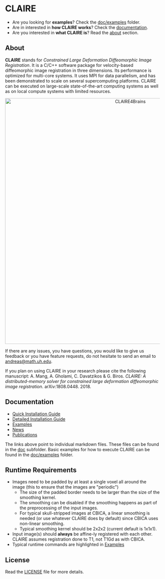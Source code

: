 # CLAIRE

* Are you looking for **examples**? Check the [doc/examples](https://github.com/andreasmang/claire/tree/master/doc/examples) folder.
* Are in interested in **how CLAIRE works**? Check the [documentation](#clairedoc).
* Are you interested in **what CLAIRE is**? Read the [about](#claireabout) section.

## About <a name="claireabout"></a>

**CLAIRE** stands for *Constrained Large Deformation Diffeomorphic Image Registration*. It is a C/C++ software package for velocity-based diffeomorphic image registration in three dimensions. Its performance is optimized for multi-core systems. It uses MPI for data parallelism, and has been demonstrated to scale on several supercomputing platforms. CLAIRE can be executed on large-scale state-of-the-art computing systems as well as on local compute systems with limited resources.

<p align="center">
<img src="doc/figs/claire4brains.jpg" alt="CLAIRE4Brains"  width="800"/>
</p>

If there are any issues, you have questions, you would like to give us feedback or you have feature requests, do not hesitate to send an email to <andreas@math.uh.edu>.

If you plan on using CLAIRE in your research please cite the following manuscript: A. Mang, A. Gholami, C. Davatzikos & G. Biros. *CLAIRE: A distributed-memory solver for constrained large deformation diffeomorphic image registration*. arXiv:1808.0448. 2018.

## Documentation <a name="clairedoc"></a>
* [Quick Installation Guide](doc/README-INSTALL-QUICK.md)
* [Detailed Installation Guide](doc/README-INSTALL.md)
* [Examples](doc/README-RUNME.md)
* [News](doc/README-NEWS.md)
* [Publications](doc/README-REFERENCES.md)

The links above point to individual markdown files. These files can be found in the [doc](https://github.com/andreasmang/claire/tree/master/doc) subfolder. Basic examples for how to execute CLAIRE can be found in the [doc/examples](https://github.com/andreasmang/claire/tree/master/doc/examples) folder.

## Runtime Requirements
* Images need to be padded by at least a single voxel all around the image (this to ensure that the images are "periodic")
  * The size of the padded border needs to be larger than the size of the smoothing kernel.
  * The smoothing can be disabled if the smoothing happens as part of the preprocessing of the input images.
  * For typical skull-stripped images at CBICA, a linear smoothing is needed (or use whatever CLAIRE does by default) since CBICA uses non-linear smoothing.
  * Typical smoothing kernel should be 2x2x2 (current default is 1x1x1).
* Input image(s) should **always** be affine-ly registered with each other. CLAIRE assumes registration done to T1, not T1Gd as with CBICA.
* Typical runtime commands are highlighted in [Examples](doc/README-RUNME.md)

## License
Read the [LICENSE](https://github.com/andreasmang/claire/tree/master/LICENSE) file for more details.

